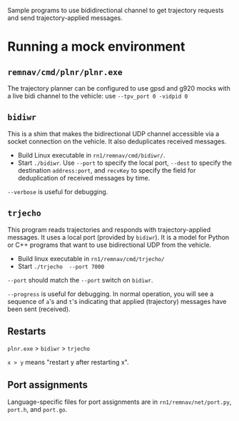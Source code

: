 Sample programs to use bididirectional channel to get trajectory
requests and send trajectory-applied messages.

# Running a mock environment

## ```remnav/cmd/plnr/plnr.exe```
The trajectory planner can be configured to use gpsd and g920 mocks
with a live bidi channel to the vehicle: use ```--tpv_port 0 -vidpid 0```

## ```bidiwr```
This is a shim that makes the bidirectional UDP channel accessible via
a socket connection on the vehicle.  It also deduplicates received messages.

* Build Linux executable in ```rn1/remnav/cmd/bidiwr/```.
* Start ```./bidiwr```. Use ```--port``` to specify the local port,
  ```--dest``` to specify the destination ```address:port```, and
  ```recvKey``` to specify the field for deduplication of received
  messages by time.

```--verbose``` is useful for debugging.

## ```trjecho```

This program reads trajectories and responds with
trajectory-applied messages.  It uses a local port (provided by ```bidiwr```).  It
is a model for Python or C++ programs that want to use bidirectional
UDP from the vehicle.

* Build linux executable in ```rn1/remnav/cmd/trjecho/```
* Start ```./trjecho  --port 7000```

```--port``` should match the ```--port``` switch on ```bidiwr```.

```--progress``` is useful for debugging.  In normal operation, you
will see a sequence of `a`'s and `t`'s indicating that applied
(trajectory) messages have been sent (received).

## Restarts

```plnr.exe``` > ```bidiwr``` > ```trjecho```

```x > y``` means "restart y after restarting x".

## Port assignments

Language-specific files for port assignments are in
```rn1/remnav/net/port.py```, ```port.h```, and ```port.go```.

